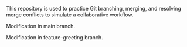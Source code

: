 This repository is used to practice Git branching, merging, and resolving merge conflicts to simulate a collaborative workflow.

Modification in main branch.

Modification in feature-greeting branch.
